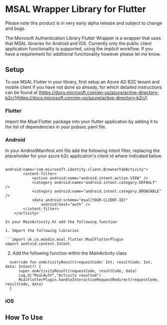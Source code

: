 # MSAL Wrapper Library for Flutter
Please note this product is in very early alpha release and subject to change and bugs.

The Microsoft Authentication Library Flutter Wrapper is a wrapper that uses that MSAL libraries for Android and IOS. Currently only the public client application functionality is supported, using the implicit workflow. 
If you have a requirement for additional functionality however please let me know.

## Setup

To use MSAL Flutter in your library, first setup an Azure AD B2C tenant and mobile client if you have not done so already, for which detailed instructions can be found at [https://docs.microsoft.com/en-us/azure/active-directory-b2c/](https://docs.microsoft.com/en-us/azure/active-directory-b2c/) 

### Flutter

Import the Msal Flutter package into your flutter application by adding it to the list of dependencies in your pubsec.yaml file.

### Android

In your AndroidManifest.xml file add the following intent filter, replacing the placeholder for your azure b2c application's client id where indicated below.

```<activity
        android:name="com.microsoft.identity.client.BrowserTabActivity">
        <intent-filter>
            <action android:name="android.intent.action.VIEW" />
            <category android:name="android.intent.category.DEFAULT" />
            <category android:name="android.intent.category.BROWSABLE" />
            <data android:scheme="msal[YOUR-CLIENT-ID]"
                android:host="auth" />
        </intent-filter>
    </activity>```

In your MainActivity.kt add the following function

1. Import the following libraries

```import uk.co.moodio.msal_flutter.MsalFlutterPlugin
import android.content.Intent
```

2. Add the following function within the MainActivity class
```
  override fun onActivityResult(requestCode: Int, resultCode: Int, data: Intent?) {
      super.onActivityResult(requestCode, resultCode, data)
      Log.d("MsalAuth","Activity resulted")
      MsalFlutterPlugin.handleInteractiveRequestRedirect(requestCode, resultCode, data)
  }
  ```

### iOS


## How To Use
